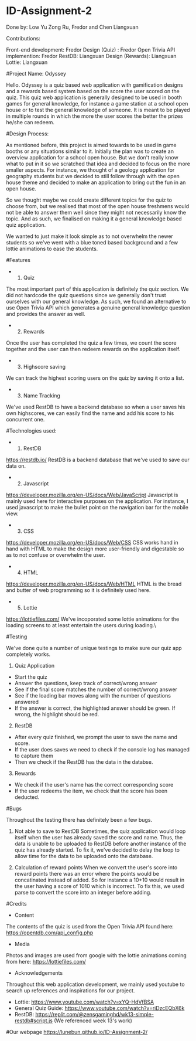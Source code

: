 # ID-Assignment-2

Done by: Low Yu Zong Ru, Fredor and Chen Liangxuan

Contributions:

Front-end development: Fredor
Design (Quiz) : Fredor
Open Trivia API implemention: Fredor
RestDB: Liangxuan
Design (Rewards): Liangxuan
Lottie: Liangxuan

#Project Name: Odyssey

Hello. Odyssey is a quiz based web application with gamification designs and a rewards based system based on the score the user scored on the quiz. This quiz web application is generally designed to be used in booth games for general knowledge, for instance a game station at a school open house or to test the general knowledge of someone. It is meant to be played in multiple rounds in which the more the user scores the better the prizes he/she can redeem. 

#Design Process:

As mentioned before, this project is aimed towards to be used in game booths or any situations similar to it. Initially the plan was to create an overview application for a school open house. But we don't really know what to put in it so we scratched that idea and decided to focus on the more smaller aspects. For instance, we thought of a geology application for geography students but we decided to still follow through with the open house theme and decided to make an application to bring out the fun in an open house.

So we thought maybe we could create different topics for the quiz to choose from, but we realised that most of the open house freshmens would not be able to answer them well since they might not necessarily know the topic. And as such, we finalised on making it a general knowledge based quiz application.

We wanted to just make it look simple as to not overwhelm the newer students so we've went with a blue toned based background and a few lottie animations to ease the students.

#Features

- 1. Quiz 


The most important part of this application is definitely the quiz section. We did not hardcode the quiz questions since we generally don't trust ourselves with our general knowledge. As such, we found an alternative to use Open Trivia API which generates a genuine general knowledge question and provides the answer as well.

- 2. Rewards


Once the user has completed the quiz a few times, we count the score together and the user can then redeem rewards on the application itself.

- 3. Highscore saving


We can track the highest scoring users on the quiz by saving it onto a list.

- 3. Name Tracking


We've used RestDB to have a backend database so when a user saves his own highscores, we can easily find the name and add his score to his concurrent one.

#Technologies used:

- 1. RestDB


https://restdb.io/
RestDB is a backend database that we've used to save our data on.

- 2. Javascript


https://developer.mozilla.org/en-US/docs/Web/JavaScript
Javascript is mainly used here for interactive purposes on the application. For instance, I used javascript to make the bullet point on the navigation bar for the mobile view.

- 3. CSS


https://developer.mozilla.org/en-US/docs/Web/CSS
CSS works hand in hand with HTML to make the design more user-friendly and digestable so as to not confuse or overwhelm the user.

- 4. HTML


https://developer.mozilla.org/en-US/docs/Web/HTML
HTML is the bread and butter of web programming so it is definitely used here.

- 5. Lottie


https://lottiefiles.com/
We've incoporated some lottie animations for the loading screens to at least entertain the users during loading.\


#Testing

We've done quite a number of unique testings to make sure our quiz app completely works. 

1. Quiz Application
- Start the quiz 
- Answer the questions, keep track of correct/wrong answer
- See if the final score matches the number of correct/wrong answer
- See if the loading bar moves along with the number of questions answered
- If the answer is correct, the highlighted answer should be green. If wrong, the highlight should be red.

2. RestDB
- After every quiz finished, we prompt the user to save the name and score.
- If the user does saves we need to check if the console log has managed to capture them
- Then we check if the RestDB has the data in the databse.

3. Rewards
- We check if the user's name has the correct corresponding score
- If the user redeems the item, we check that the score has been deducted.

#Bugs

Throughout the testing there has definitely been a few bugs. 

1. Not able to save to RestDB
Sometimes, the quiz application would loop itself when the user has already saved the score and name. Thus, the data is unable to be uploaded to RestDB before another instance of the quiz has already started. To fix it, we've decided to delay the loop to allow time for the data to be uploaded onto the database.

2. Calculation of reward points
When we convert the user's score into reward points there was an error where the points would be concatinated instead of added. So for instance a 10+10 would result in the user having a score of 1010 which is incorrect. To fix this, we used parse to convert the score into an integer before adding.


#Credits

- Content

The contents of the quiz is used from the Open Trivia API found here: https://opentdb.com/api_config.php

- Media

Photos and images are used from google with the lottie animations coming from here: https://lottiefiles.com/

- Acknowledgements

Throughout this web application development, we mainly used youtube to search up references and inspirations for our project.

- Lottie: https://www.youtube.com/watch?v=xYQ-HdVfBSA
- General Quiz Guide: https://www.youtube.com/watch?v=riDzcEQbX6k
- RestDB: https://replit.com/@zensgaminghd/wk13-simple-restdb#script.js (We referenced week 13's work)

#Our webpage
https://lunebun.github.io/ID-Assignment-2/
